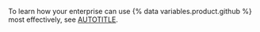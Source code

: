 To learn how your enterprise can use {% data variables.product.github %} most effectively, see [AUTOTITLE](/admin/overview/best-practices-for-enterprises).
